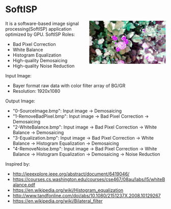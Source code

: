 <!-- #AG_DEMOAPP_HEADER_BEGIN# -->
# SoftISP
<img src="./Example.jpg" height="135px" style="float:right">

<!-- #AG_DEMOAPP_HEADER_END# -->
<!-- #AG_BRIEF_BEGIN# -->
It is a software-based image signal processing(SoftISP)  application optimized by GPU.
 SoftISP Roles:
 - Bad Pixel Correction
 - White Balance
 - Histogram Equalization
 - High-quality Demosaicing
 - High-quality Noise Reduction
<!-- #AG_BRIEF_END# -->

Input Image:
 - Bayer format raw data with color filter array of BG/GR
 - Resolution: 1920x1080

Output Image:
 - "0-SourceImage.bmp": Input image -> Demosaicing
 - "1-RemoveBadPixel.bmp": Input image -> Bad Pixel Correction -> Demosaicing
 - "2-WhiteBalance.bmp": Input image -> Bad Pixel Correction -> White Balance -> Demosaicing
 - "3-Equalization.bmp": Input image -> Bad Pixel Correction -> White Balance -> Histogram Equalization -> Demosaicing
 - "4-RemoveNoise.bmp": Input image -> Bad Pixel Correction -> White Balance -> Histogram Equalization -> Demosaicing -> Noise Reduction

Inspired by:
 - http://ieeexplore.ieee.org/abstract/document/6419046/
 - https://courses.cs.washington.edu/courses/cse467/08au/labs/l5/whiteBalance.pdf
 - https://en.wikipedia.org/wiki/Histogram_equalization
 - http://www.tandfonline.com/doi/abs/10.1080/2151237X.2008.10129267
 - https://en.wikipedia.org/wiki/Bilateral_filter
<!-- #AG_DEMOAPP_COMMANDLINE_ARGUMENTS_BEGIN# -->
<!-- #AG_DEMOAPP_COMMANDLINE_ARGUMENTS_END# -->
